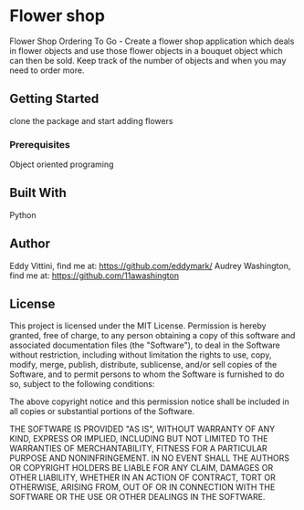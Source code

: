 # Flower shop

 Flower Shop Ordering To Go -  Create a flower shop application which deals in flower objects and use those flower objects in a 
 bouquet object which can then be sold. 
 Keep track of the number of objects and when you may need to order more.

## Getting Started

clone the package and start adding flowers

### Prerequisites

Object oriented programing

## Built With

Python

## Author


Eddy Vittini, find me at: https://github.com/eddymark/
Audrey Washington, find me at: https://github.com/11awashington
 

## License

This project is licensed under the MIT License.
Permission is hereby granted, free of charge, to any person obtaining a copy of this software and 
associated documentation files (the "Software"), to deal in the Software without restriction, 
including without limitation the rights to use, copy, modify, merge, publish, distribute, 
sublicense, and/or sell copies of the Software, and to permit persons to whom the Software is furnished to do so, 
subject to the following conditions:

The above copyright notice and this permission notice shall be included in all copies 
or substantial portions of the Software.

THE SOFTWARE IS PROVIDED "AS IS", WITHOUT WARRANTY OF ANY KIND, EXPRESS OR IMPLIED, 
INCLUDING BUT NOT LIMITED TO THE WARRANTIES OF MERCHANTABILITY, FITNESS FOR A PARTICULAR PURPOSE AND NONINFRINGEMENT. 
IN NO EVENT SHALL THE AUTHORS OR COPYRIGHT HOLDERS BE LIABLE FOR ANY CLAIM, DAMAGES OR OTHER LIABILITY, 
WHETHER IN AN ACTION OF CONTRACT, TORT OR OTHERWISE, ARISING FROM, OUT OF OR IN CONNECTION WITH THE SOFTWARE 
OR THE USE OR OTHER DEALINGS IN THE SOFTWARE.